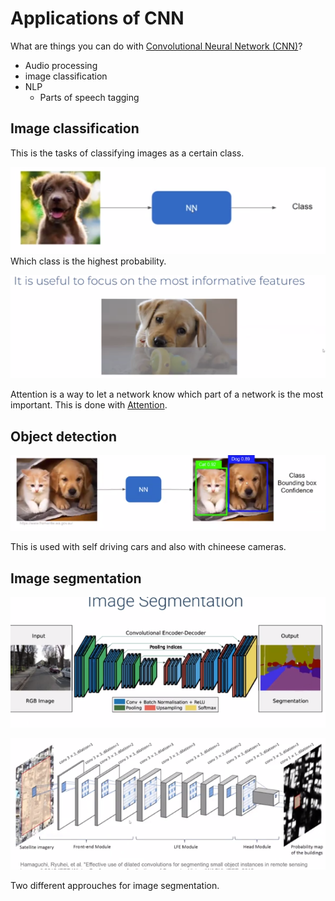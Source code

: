 # Applications of CNN

What are things you can do with [Convolutional Neural Network (CNN)](Convolutional%20Neural%20Network%20(CNN).md)?

- Audio processing
- image classification 
- NLP
	- Parts of speech tagging 

## Image classification
This is the tasks of classifying images as a certain class.   

![Image classification](images/Pasted%20image%2020220610230344.png)
Which class is the highest probability.





![Attention - Most important features with images](images/Pasted%20image%2020220610230820.png)



Attention is a way to let a network know which part of a network is the most important. This is done with [Attention](Attention.md).  

## Object detection 

![Object detection](images/Pasted%20image%2020220610232146.png)

This is used with self driving cars and also with chineese cameras.

## Image segmentation

![Image segmentation](images/Pasted%20image%2020220610232640.png)

![Image segementation](images/Pasted%20image%2020220610232711.png)

Two different approuches for image segmentation.